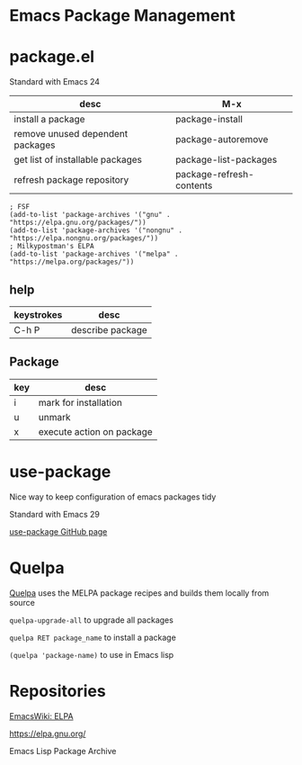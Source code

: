 
# Emacs Package Management

# package.el

Standard with Emacs 24

| desc                             | M-x                      |
|-------------------------------- |------------------------ |
| install a package                | package-install          |
| remove unused dependent packages | package-autoremove       |
| get list of installable packages | package-list-packages    |
| refresh package repository       | package-refresh-contents |

```elisp
; FSF
(add-to-list 'package-archives '("gnu" . "https://elpa.gnu.org/packages/"))
(add-to-list 'package-archives '("nongnu" . "https://elpa.nongnu.org/packages/"))
; Milkypostman's ELPA
(add-to-list 'package-archives '("melpa" . "https://melpa.org/packages/"))
```


## help

| keystrokes | desc             |
|---------- |---------------- |
| C-h P      | describe package |


## Package

| key | desc                      |
|--- |------------------------- |
| i   | mark for installation     |
| u   | unmark                    |
| x   | execute action on package |


# use-package

Nice way to keep configuration of emacs packages tidy

Standard with Emacs 29

[use-package GitHub page](https://github.com/jwiegley/use-package/)


# Quelpa

[Quelpa](https://github.com/quelpa/quelpa) uses the MELPA package recipes and builds them locally from source

`quelpa-upgrade-all` to upgrade all packages

`quelpa RET package_name` to install a package

`(quelpa 'package-name)` to use in Emacs lisp


# Repositories

[EmacsWiki: ELPA](https://www.emacswiki.org/emacs/ELPA)

<https://elpa.gnu.org/>

Emacs Lisp Package Archive